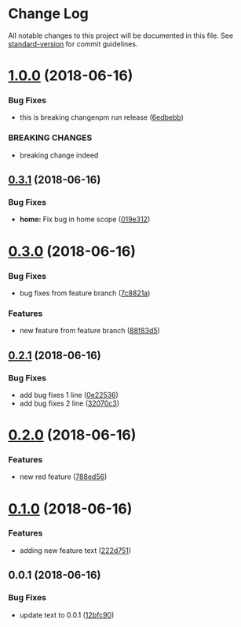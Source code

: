 # Change Log

All notable changes to this project will be documented in this file. See [standard-version](https://github.com/conventional-changelog/standard-version) for commit guidelines.

<a name="1.0.0"></a>
# [1.0.0](https://github.com/Slasher154/test-changelog/compare/v0.3.1...v1.0.0) (2018-06-16)


### Bug Fixes

* this is breaking changenpm run release ([6edbebb](https://github.com/Slasher154/test-changelog/commit/6edbebb))


### BREAKING CHANGES

* breaking change indeed



<a name="0.3.1"></a>
## [0.3.1](https://github.com/Slasher154/test-changelog/compare/v0.3.0...v0.3.1) (2018-06-16)


### Bug Fixes

* **home:** Fix bug in home scope ([019e312](https://github.com/Slasher154/test-changelog/commit/019e312))



<a name="0.3.0"></a>
# [0.3.0](https://github.com/Slasher154/test-changelog/compare/v0.2.1...v0.3.0) (2018-06-16)


### Bug Fixes

* bug fixes from feature branch ([7c8821a](https://github.com/Slasher154/test-changelog/commit/7c8821a))


### Features

* new feature from feature branch ([88f83d5](https://github.com/Slasher154/test-changelog/commit/88f83d5))



<a name="0.2.1"></a>
## [0.2.1](https://github.com/Slasher154/test-changelog/compare/v0.2.0...v0.2.1) (2018-06-16)


### Bug Fixes

* add bug fixes 1 line ([0e22536](https://github.com/Slasher154/test-changelog/commit/0e22536))
* add bug fixes 2 line ([32070c3](https://github.com/Slasher154/test-changelog/commit/32070c3))



<a name="0.2.0"></a>
# [0.2.0](https://github.com/Slasher154/test-changelog/compare/v0.1.0...v0.2.0) (2018-06-16)


### Features

* new red feature ([788ed56](https://github.com/Slasher154/test-changelog/commit/788ed56))



<a name="0.1.0"></a>
# [0.1.0](https://github.com/Slasher154/test-changelog/compare/v0.0.1...v0.1.0) (2018-06-16)


### Features

* adding new feature text ([222d751](https://github.com/Slasher154/test-changelog/commit/222d751))



<a name="0.0.1"></a>
## 0.0.1 (2018-06-16)


### Bug Fixes

* update text to 0.0.1 ([12bfc90](https://github.com/Slasher154/test-changelog/commit/12bfc90))
